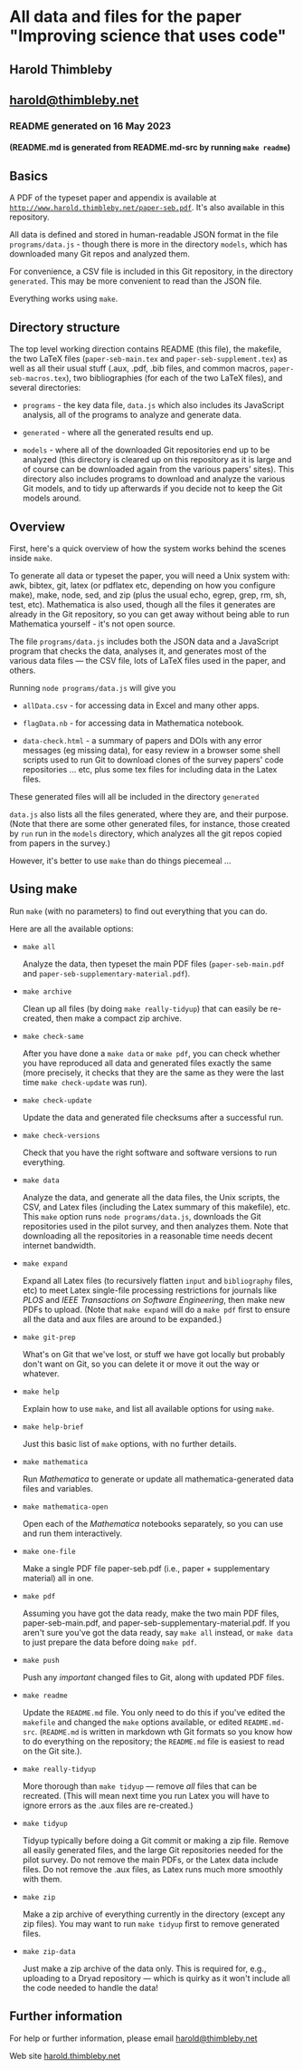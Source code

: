 # All data and files for the paper "Improving science that uses code"

## Harold Thimbleby

## [harold@thimbleby.net](mailto:harold@thimbleby.net)

### README generated on 16 May 2023

#### (README.md is generated from README.md-src by running `make readme`)

## Basics

A PDF of the typeset paper and appendix is available at [`http://www.harold.thimbleby.net/paper-seb.pdf`](http://www.harold.thimbleby.net/paper-seb.pdf). It's also available in this repository.

All data is defined and stored in human-readable JSON format in the file `programs/data.js` - though there is more in the directory `models`, which has downloaded many Git repos and analyzed them.

For convenience, a CSV file is included in this Git repository, in the directory `generated`. This may be more convenient to read than the JSON file.

Everything works using `make`.

## Directory structure

The top level working direction contains README (this file), the makefile, the two LaTeX files (`paper-seb-main.tex` and `paper-seb-supplement.tex`) as well as all their usual stuff (.aux, .pdf, .bib files, and common macros, `paper-seb-macros.tex`), two bibliographies (for each of the two LaTeX files), and several directories:

* `programs` - the key data file, `data.js` which also includes its JavaScript analysis, all of the programs to analyze and generate data.

* `generated` - where all the generated results end up.

* `models` - where all of the downloaded Git repositories end up to be analyzed (this directory is cleared up on this repository as it is large and of course can be downloaded again from the various papers' sites). This directory also includes programs to download and analyze the various Git models, and to tidy up afterwards if you decide not to keep the Git models around. 

## Overview

First, here's a quick overview of how the system works behind the scenes inside `make`.

To generate all data or typeset the paper, you will need a Unix system with: awk, bibtex, git, latex (or pdflatex etc, depending on how you configure make), make, node, sed, and zip (plus the usual echo, egrep, grep, rm, sh, test, etc). Mathematica is also used, though all the files it generates are already in the Git repository, so you can get away without being able to run Mathematica yourself - it's not open source.

The file `programs/data.js` includes both the JSON data and a JavaScript program that checks the data, analyses it, and generates most of the various data files &mdash; the CSV file, lots of LaTeX files used in the paper, and others.

Running `node programs/data.js` will give you

* `allData.csv` - for accessing data in Excel and many other apps.

* `flagData.nb` - for accessing data in Mathematica notebook.

* `data-check.html` - a summary of papers and DOIs with any error messages (eg missing data), for easy review in a browser some shell scripts used to run Git to download clones of the survey papers' code repositories
 ... etc, plus some tex files for including data in the Latex files.

These generated files will all be included in the directory `generated`
 
`data.js` also lists all the files generated, where they are, and their purpose. (Note that there are some other generated files, for instance, those created by `run` run in the `models` directory, which analyzes all the git repos copied from papers in the survey.)

However, it's better to use `make` than do things piecemeal ...

## Using make

Run `make` (with no parameters) to find out everything that you can do. 

Here are all the available options:


* `make all`

    Analyze the data, then typeset the main PDF files (`paper-seb-main.pdf` and `paper-seb-supplementary-material.pdf`).

* `make archive`

    Clean up all files (by doing `make really-tidyup`) that can easily be re-created, then make a compact zip archive.

* `make check-same`

    After you have done a `make data` or `make pdf`, you can check whether you have reproduced all data and generated files exactly the same (more precisely, it checks that they are the same as they were the last time `make check-update` was run).

* `make check-update`

    Update the data and generated file checksums after a successful run.

* `make check-versions`

    Check that you have the right software and software versions to run everything.

* `make data`

    Analyze the data, and generate all the data files, the Unix scripts, the CSV, and Latex files (including the Latex summary of this makefile), etc. This `make` option runs `node programs/data.js`, downloads the Git repositories used in the pilot survey, and then analyzes them. Note that downloading all the repositories in a reasonable time needs decent internet bandwidth.

* `make expand`

    Expand all Latex files (to recursively flatten `input` and `bibliography` files, etc) to meet Latex single-file processing restrictions for journals like *PLOS* and *IEEE Transactions on Software Engineering*, then make new PDFs to upload. (Note that `make expand` will do a `make pdf` first to ensure all the data and aux files are around to be expanded.)

* `make git-prep`

    What's on Git that we've lost, or stuff we have got locally but probably don't want on Git, so you can delete it or move it out the way or whatever.

* `make help`

    Explain how to use `make`, and list all available options for using `make`.

* `make help-brief`

    Just this basic list of `make` options, with no further details.

* `make mathematica`

    Run *Mathematica* to generate or update all mathematica-generated data files and variables.

* `make mathematica-open`

    Open each of the *Mathematica* notebooks separately, so you can use and run them interactively.

* `make one-file`

    Make a single PDF file paper-seb.pdf (i.e., paper + supplementary material) all in one.

* `make pdf`

    Assuming you have got the data ready, make the two main PDF files, paper-seb-main.pdf, and paper-seb-supplementary-material.pdf. If you aren't sure you've got the data ready, say `make all` instead, or `make data` to just prepare the data before doing `make pdf`.

* `make push`

    Push any *important* changed files to Git, along with updated PDF files.

* `make readme`

    Update the `README.md` file. You only need to do this if you've edited the `makefile` and changed the `make` options available, or edited `README.md-src`. (`README.md` is written in markdown wth Git formats so you know how to do everything on the repository; the `README.md` file is easiest to read on the Git site.).

* `make really-tidyup`

    More thorough than `make tidyup` &mdash; remove *all* files that can be recreated. (This will mean next time you run Latex you will have to ignore errors as the .aux files are re-created.)

* `make tidyup`

    Tidyup typically before doing a Git commit or making a zip file. Remove all easily generated files, and the large Git repositories needed for the pilot survey. Do not remove the main PDFs, or the Latex data include files. Do not remove the .aux files, as Latex runs much more smoothly with them.

* `make zip`

    Make a zip archive of everything currently in the directory (except any zip files). You may want to run `make tidyup` first to remove generated files.

* `make zip-data`

    Just make a zip archive of the data only. This is required for, e.g., uploading to a Dryad repository &mdash; which is quirky as it won't include all the code needed to handle the data!
        
## Further information

For help or further information, please email [harold@thimbleby.net](mailto:harold@thimbleby.net)

Web site [harold.thimbleby.net](http://www.harold.thimbleby.net)


